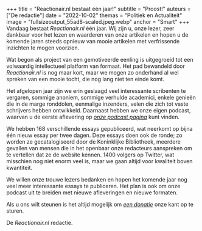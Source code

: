 +++
title = "Reactionair.nl bestaat één jaar!"
subtitle = "Proost!"
auteurs = ["De redactie"]
date = "2022-10-02"
themas = "Politiek en Actualiteit"
image = "fullsizeoutput_55ad8-scaled.jpeg.webp"
anchor = "Smart"
+++
Vandaag bestaat *Reactionair.nl* één jaar. Wij zijn u, onze lezer, zeer dankbaar voor het lezen en waarderen van onze artikelen en hopen u de komende jaren steeds opnieuw van mooie artikelen met verfrissende inzichten te mogen voorzien.

Wat begon als project van een gemotiveerde eenling is uitgegroeid tot een 
volwaardig intellectueel platform van formaat. Het pad bewandeld door 
*Reactionair.nl* is nog maar kort, maar we mogen zo onderhand al wel spreken 
van een mooie tocht, die nog lang niet ten einde komt.

Het afgelopen jaar zijn we erin geslaagd veel interessante scribenten te vergaren, sommige anoniem, sommige verhulde academici, enkele genieën die in de marge ronddolen, eenmalige inzenders, velen die zich tot vaste schrijvers hebben ontwikkeld. Daarnaast hebben we onze eigen podcast, waarvan u de eerste aflevering op *[onze podcast pagina](https://reactionair.nl/boekencast/)* kunt vinden.

We hebben 168 verschillende essays gepubliceerd, wat neerkomt op bijna één nieuw essay per twee dagen. Deze essays doen ook de ronde; zo worden ze gecatalogiseerd door de Koninklijke Bibliotheek, meerdere gevallen van mensen die in het openbaar onze redacteurs aanspreken om te vertellen dat ze de website kennen. 1400 volgers op Twitter, wat misschien nog niet enorm veel is, maar we gaan altijd voor kwaliteit boven kwantiteit.

We willen onze trouwe lezers bedanken en hopen het komende jaar nog veel meer interessante essays te publiceren. Het plan is ook om onze podcast uit te breiden met nieuwe afleveringen en nieuwe formaten.

Als u ons wilt steunen is het altijd mogelijk om *[een donatie](https://reactionair.nl/doneren/)* onze kant op te sturen.

De *Reactionair.nl* redactie.